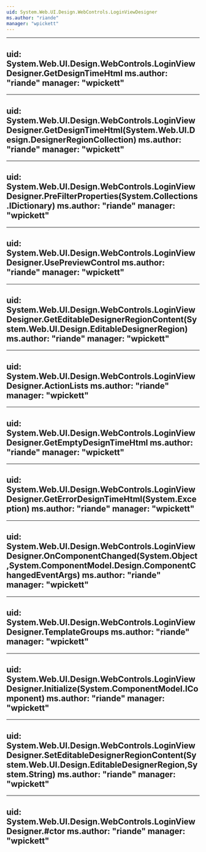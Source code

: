 ```yaml
---
uid: System.Web.UI.Design.WebControls.LoginViewDesigner
ms.author: "riande"
manager: "wpickett"
---
```


---
uid: System.Web.UI.Design.WebControls.LoginViewDesigner.GetDesignTimeHtml
ms.author: "riande"
manager: "wpickett"
---

---
uid: System.Web.UI.Design.WebControls.LoginViewDesigner.GetDesignTimeHtml(System.Web.UI.Design.DesignerRegionCollection)
ms.author: "riande"
manager: "wpickett"
---

---
uid: System.Web.UI.Design.WebControls.LoginViewDesigner.PreFilterProperties(System.Collections.IDictionary)
ms.author: "riande"
manager: "wpickett"
---

---
uid: System.Web.UI.Design.WebControls.LoginViewDesigner.UsePreviewControl
ms.author: "riande"
manager: "wpickett"
---

---
uid: System.Web.UI.Design.WebControls.LoginViewDesigner.GetEditableDesignerRegionContent(System.Web.UI.Design.EditableDesignerRegion)
ms.author: "riande"
manager: "wpickett"
---

---
uid: System.Web.UI.Design.WebControls.LoginViewDesigner.ActionLists
ms.author: "riande"
manager: "wpickett"
---

---
uid: System.Web.UI.Design.WebControls.LoginViewDesigner.GetEmptyDesignTimeHtml
ms.author: "riande"
manager: "wpickett"
---

---
uid: System.Web.UI.Design.WebControls.LoginViewDesigner.GetErrorDesignTimeHtml(System.Exception)
ms.author: "riande"
manager: "wpickett"
---

---
uid: System.Web.UI.Design.WebControls.LoginViewDesigner.OnComponentChanged(System.Object,System.ComponentModel.Design.ComponentChangedEventArgs)
ms.author: "riande"
manager: "wpickett"
---

---
uid: System.Web.UI.Design.WebControls.LoginViewDesigner.TemplateGroups
ms.author: "riande"
manager: "wpickett"
---

---
uid: System.Web.UI.Design.WebControls.LoginViewDesigner.Initialize(System.ComponentModel.IComponent)
ms.author: "riande"
manager: "wpickett"
---

---
uid: System.Web.UI.Design.WebControls.LoginViewDesigner.SetEditableDesignerRegionContent(System.Web.UI.Design.EditableDesignerRegion,System.String)
ms.author: "riande"
manager: "wpickett"
---

---
uid: System.Web.UI.Design.WebControls.LoginViewDesigner.#ctor
ms.author: "riande"
manager: "wpickett"
---
